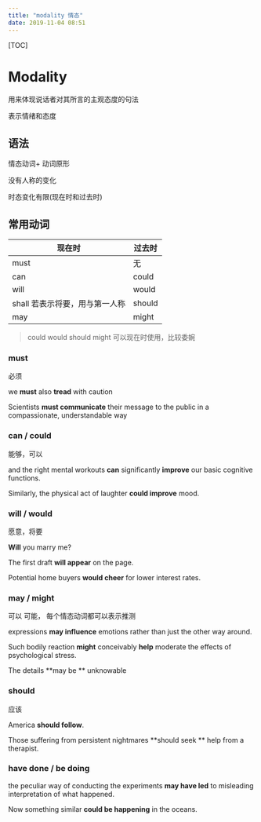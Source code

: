 ```yaml
---
title: "modality 情态"
date: 2019-11-04 08:51
---
```

[TOC]



# Modality

用来体现说话者对其所言的主观态度的句法

表示情绪和态度



## 语法

情态动词+ 动词原形

没有人称的变化

时态变化有限(现在时和过去时)





## 常用动词

| 现在时                         | 过去时 |
| ------------------------------ | ------ |
| must                           | 无     |
| can                            | could  |
| will                           | would  |
| shall 若表示将要，用与第一人称 | should |
| may                            | might  |

> could would should might 可以现在时使用，比较委婉



### must

必须

we **must** also **tread** with caution

Scientists **must communicate** their message to the public in a compassionate, understandable way 



### can / could

能够，可以

and the right mental workouts **can** significantly **improve** our basic cognitive functions.

Similarly, the physical act of laughter **could improve** mood.



### will / would

愿意，将要

**Will** you marry me?

The first draft **will appear** on the page.

Potential home buyers **would cheer** for lower interest rates.



### may / might 

可以 可能， 每个情态动词都可以表示推测

expressions **may influence** emotions rather than just the other way around.

Such bodily reaction **might** conceivably **help** moderate the effects of psychological stress.

The details **may be ** unknowable



### should

应该

America **should follow**.

Those suffering from persistent nightmares **should seek ** help from a therapist. 



### have done / be doing

the peculiar way of conducting the experiments **may have led** to misleading interpretation of what happened.

Now something similar **could be happening** in the oceans.

